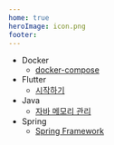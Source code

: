 ```yaml
---
home: true
heroImage: icon.png
footer:
---
```


- Docker
  - [docker-compose](/docker/compose/)
- Flutter
  - [시작하기](/flutter/get-started/install/)
- Java
  - [자바 메모리 관리](/java/article/java-memory-management.md)
- Spring
  - [Spring Framework](/spring/core/)
